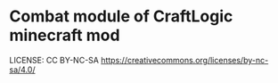 # Combat module of CraftLogic minecraft mod
LICENSE: CC BY-NC-SA https://creativecommons.org/licenses/by-nc-sa/4.0/
